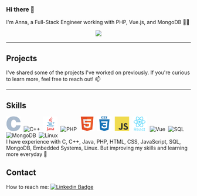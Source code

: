 ### Hi there 👋

I'm Anna, a Full-Stack Engineer working with PHP, Vue.js, and MongoDB 👩‍💻 

<div id="header" align="center">
  <img src="https://media2.giphy.com/media/v1.Y2lkPTc5MGI3NjExbXhoNnc1MDdzYTVpaHJyN29sOXAwYXp0ODRnODc5dWVycGNxdTc1dyZlcD12MV9pbnRlcm5hbF9naWZfYnlfaWQmY3Q9Zw/KszkcokOMwO6s2aJ99/giphy.gif" width="300"/>
</div>

---

## Projects
I've shared some of the projects I've worked on previously. If you're curious to learn more, feel free to reach out! 📫

---
## Skills
<div>
  <img src="https://raw.githubusercontent.com/devicons/devicon/6910f0503efdd315c8f9b858234310c06e04d9c0/icons/c/c-original.svg"  title="C" alt="C" width="40" height="40"/>&nbsp;
  <img src="https://upload.wikimedia.org/wikipedia/commons/thumb/1/18/ISO_C%2B%2B_Logo.svg/1200px-ISO_C%2B%2B_Logo.svg.png"  title="C++" alt="C++" width="40" height="40"/>&nbsp;
  <img src="https://github.com/devicons/devicon/blob/master/icons/java/java-original-wordmark.svg" title="Java" alt="Java" width="40" height="40"/>&nbsp;
  <img src="https://upload.wikimedia.org/wikipedia/commons/thumb/2/27/PHP-logo.svg/1280px-PHP-logo.svg.png" title="PHP" alt="PHP" width="60" height="40"/>&nbsp;
  <img src="https://github.com/devicons/devicon/blob/master/icons/html5/html5-original.svg" title="HTML5" alt="HTML" width="40" height="40"/>&nbsp;
  <img src="https://github.com/devicons/devicon/blob/master/icons/css3/css3-plain-wordmark.svg"  title="CSS3" alt="CSS" width="40" height="40"/>&nbsp;
  <img src="https://github.com/devicons/devicon/blob/master/icons/javascript/javascript-original.svg" title="JavaScript" alt="JavaScript" width="40" height="40"/>&nbsp;
  <img src="https://github.com/devicons/devicon/blob/master/icons/react/react-original-wordmark.svg" title="React" alt="React" width="40" height="40"/>&nbsp;
  <img src="https://upload.wikimedia.org/wikipedia/commons/thumb/9/95/Vue.js_Logo_2.svg/2367px-Vue.js_Logo_2.svg.png" title="Vue" alt="Vue" width="40" height="40"/>&nbsp;
  <img src="https://static-00.iconduck.com/assets.00/sql-database-generic-icon-1521x2048-d0vdpxpg.png" title="SQL" alt="SQL" width="40" height="40"/>&nbsp;
  <img src="https://cdn.iconscout.com/icon/free/png-256/free-mongodb-logo-icon-download-in-svg-png-gif-file-formats--wordmark-programming-langugae-freebies-pack-logos-icons-1175140.png?f=webp" title="MongoDB" alt="MongoDB" width="40" height="40"/>&nbsp;
  <img src="https://upload.wikimedia.org/wikipedia/commons/thumb/3/35/Tux.svg/1200px-Tux.svg.png" title="Linux" alt="Linux" width="40" height="40"/>&nbsp;  
  
</div>
I have experience with C, C++, Java, PHP, HTML, CSS, JavaScript, SQL, MongoDB, Embedded Systems, Linux. But improving my skills and learning more everyday 🤗

## Contact
How to reach me: [![Linkedin Badge](https://img.shields.io/badge/-LinkedIn-blue?style=flat&logo=Linkedin&logoColor=white)](https://www.linkedin.com/in/anna-beatriz-yabe-366754223)


<!--
**annabeatrizzz/annabeatrizzz** is a ✨ _special_ ✨ repository because its `README.md` (this file) appears on your GitHub profile.

Here are some ideas to get you started:

- 🔭 I’m currently working on ...
- 🌱 I’m currently learning ...
- 👯 I’m looking to collaborate on ...
- 🤔 I’m looking for help with ...
- 💬 Ask me about ...
- 📫 How to reach me: ...
- 😄 Pronouns: ...
- ⚡ Fun fact: ...
-->
